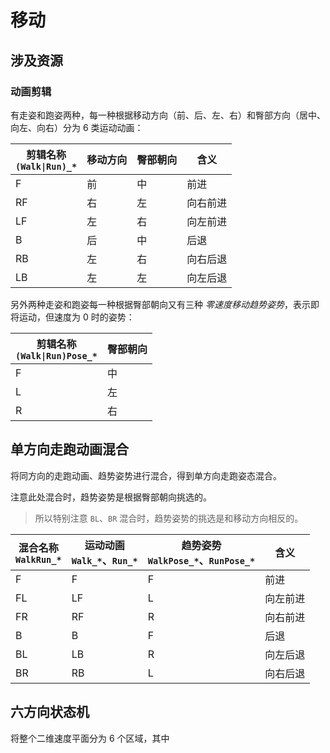 
# 移动

## 涉及资源

### 动画剪辑

有走姿和跑姿两种，每一种根据移动方向（前、后、左、右）和臀部方向（居中、向左、向右）分为 6 类运动动画：

|剪辑名称 <br/> `(Walk\|Run)_*`|移动方向|臀部朝向|含义|
|--|--|--|--|
|F|前|中|前进|
|RF|右|左|向右前进|
|LF|左|右|向左前进|
|B|后|中|后退|
|RB|左|右|向右后退|
|LB|左|左|向左后退|

另外两种走姿和跑姿每一种根据臀部朝向又有三种 _零速度移动趋势姿势_，表示即将运动，但速度为 0 时的姿势：

|剪辑名称 <br/> `(Walk\|Run)Pose_*`|臀部朝向|
|--|--|
|F|中|
|L|左|
|R|右|

## 单方向走跑动画混合

将同方向的走跑动画、趋势姿势进行混合，得到单方向走跑姿态混合。

注意此处混合时，趋势姿势是根据臀部朝向挑选的。

> 所以特别注意 `BL`、`BR` 混合时，趋势姿势的挑选是和移动方向相反的。

|混合名称 <br/> `WalkRun_*`|运动动画 <br/> `Walk_*`、`Run_*`|趋势姿势 <br/> `WalkPose_*`、`RunPose_*`|含义|
|--|--|--|--|
|F|F|F|前进|
|FL|LF|L|向左前进|
|FR|RF|R|向右前进|
|B|B|F|后退|
|BL|LB|R|向左后退|
|BR|RB|L|向右后退|

## 六方向状态机

将整个二维速度平面分为 6 个区域，其中